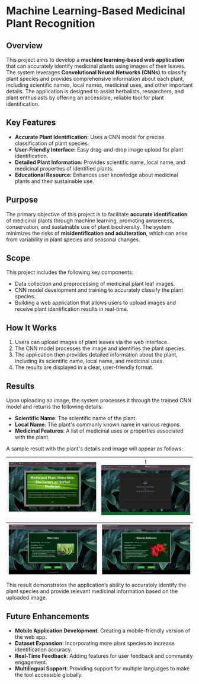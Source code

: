 # Machine Learning-Based Medicinal Plant Recognition

## Overview

This project aims to develop a **machine learning-based web application** that can accurately identify medicinal plants using images of their leaves. The system leverages **Convolutional Neural Networks (CNNs)** to classify plant species and provides comprehensive information about each plant, including scientific names, local names, medicinal uses, and other important details. The application is designed to assist herbalists, researchers, and plant enthusiasts by offering an accessible, reliable tool for plant identification.

## Key Features

- **Accurate Plant Identification:** Uses a CNN model for precise classification of plant species.
- **User-Friendly Interface:** Easy drag-and-drop image upload for plant identification.
- **Detailed Plant Information:** Provides scientific name, local name, and medicinal properties of identified plants.
- **Educational Resource:** Enhances user knowledge about medicinal plants and their sustainable use.

## Purpose

The primary objective of this project is to facilitate **accurate identification** of medicinal plants through machine learning, promoting awareness, conservation, and sustainable use of plant biodiversity. The system minimizes the risks of **misidentification and adulteration**, which can arise from variability in plant species and seasonal changes.

## Scope

This project includes the following key components:
- Data collection and preprocessing of medicinal plant leaf images.
- CNN model development and training to accurately classify the plant species.
- Building a web application that allows users to upload images and receive plant identification results in real-time.

## How It Works

1. Users can upload images of plant leaves via the web interface.
2. The CNN model processes the image and identifies the plant species.
3. The application then provides detailed information about the plant, including its scientific name, local name, and medicinal uses.
4. The results are displayed in a clear, user-friendly format.

## Results

Upon uploading an image, the system processes it through the trained CNN model and returns the following details:
- **Scientific Name**: The scientific name of the plant.
- **Local Name**: The plant's commonly known name in various regions.
- **Medicinal Features**: A list of medicinal uses or properties associated with the plant.

A sample result with the plant's details and image will appear as follows:





| ![Home Output](assets/home.png) | !![Dragdrop Output](assets/dragdrop.png) |
|:------------------------------------------------:|:------------------------------------------------:|


| ![Sample Output 1](assets/output1.png) | ![Sample Output 2](assets/output2.png) |
|:------------------------------------------------:|:------------------------------------------------:|


This result demonstrates the application’s ability to accurately identify the plant species and provide relevant medicinal information based on the uploaded image.

## Future Enhancements

- **Mobile Application Development**: Creating a mobile-friendly version of the web app.
- **Dataset Expansion**: Incorporating more plant species to increase identification accuracy.
- **Real-Time Feedback**: Adding features for user feedback and community engagement.
- **Multilingual Support**: Providing support for multiple languages to make the tool accessible globally.

